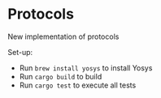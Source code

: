# Protocols
New implementation of protocols

Set-up:
- Run `brew install yosys` to install Yosys
- Run `cargo build` to build
- Run `cargo test` to execute all tests